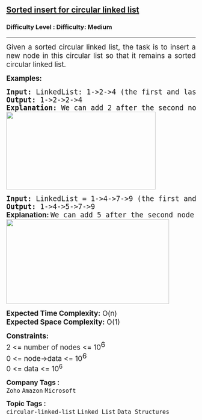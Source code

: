 <h2><a href="https://www.geeksforgeeks.org/problems/sorted-insert-for-circular-linked-list/1?itm_source=geeksforgeeks&itm_medium=article&itm_campaign=practice_card">Sorted insert for circular linked list</a></h2><h3>Difficulty Level : Difficulty: Medium</h3><hr><div class="problems_problem_content__Xm_eO"><p style="text-align: justify;"><span style="font-size: 14pt;">Given a sorted circular linked list, the task is to insert a new node in this circular list so that it remains a sorted circular linked list.</span></p>
<p style="text-align: justify;"><span style="font-size: 14pt;"><strong>Examples:</strong></span></p>
<pre style="text-align: justify;"><span style="font-size: 14pt;"><strong>Input: </strong>LinkedList: 1-&gt;2-&gt;4 (the first and last node is connected, i.e. 4 -&gt; 1), data = 2
<strong>Output: </strong>1-&gt;2-&gt;2-&gt;4<strong><br></strong><strong>Explanation: </strong>We can add 2 after the second node.<br><img src="https://media.geeksforgeeks.org/img-practice/prod/addEditProblem/700127/Web/Other/blobid0_1724411599.png" width="397" height="206"><br></span></pre>
<pre style="text-align: justify;"><span style="font-size: 14pt;"><strong>Input: </strong>LinkedList = 1-&gt;4-&gt;7-&gt;9 (the first and last node is connected, i.e. 9 --&gt; 1), data = 5
<strong>Output: </strong>1-&gt;4-&gt;5-&gt;7-&gt;9<strong><br></strong><strong style="font-family: -apple-system, BlinkMacSystemFont, 'Segoe UI', Roboto, Oxygen, Ubuntu, Cantarell, 'Open Sans', 'Helvetica Neue', sans-serif;">Explanation: </strong>We can add 5 after the second node.<br><img src="https://media.geeksforgeeks.org/img-practice/prod/addEditProblem/700127/Web/Other/blobid1_1724411615.png" width="433" height="224"><br></span></pre>
<p><span style="font-size: 14pt;"><strong>Expected Time Complexity:</strong> O(n)<br><strong>Expected Space&nbsp;</strong><strong>Complexity</strong><strong>:</strong>&nbsp;O(1)</span></p>
<p style="text-align: justify;"><span style="font-size: 14pt;"><strong style="font-size: 14pt;">Constraints:</strong><br><span style="font-size: 14pt;">2 &lt;= number of nodes &lt;= 10</span><sup style="font-size: 14pt;">6</sup><br><span style="font-size: 14pt;">0 &lt;= node-&gt;data &lt;= 10</span><sup style="font-size: 14pt;">6</sup><br><span style="font-size: 18.6667px;">0 &lt;= data &lt;= 10<sup>6</sup></span><br></span></p></div><p><span style=font-size:18px><strong>Company Tags : </strong><br><code>Zoho</code>&nbsp;<code>Amazon</code>&nbsp;<code>Microsoft</code>&nbsp;<br><p><span style=font-size:18px><strong>Topic Tags : </strong><br><code>circular-linked-list</code>&nbsp;<code>Linked List</code>&nbsp;<code>Data Structures</code>&nbsp;